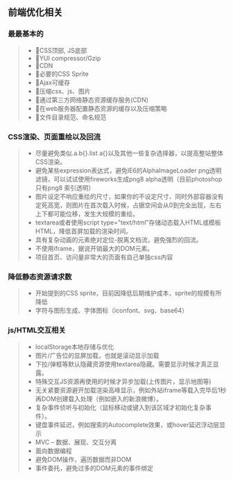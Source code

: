 [//]: # (2017-07-29 html)
## 前端优化相关

### 最最基本的
>* CSS顶部, JS底部
>* YUI compressor/Gzip
>* CDN
>* 必要的CSS Sprite
>* Ajax可缓存
>* 压缩css、js、图片
>* 通过第三方网络静态资源缓存服务(CDN)
>* 在web服务器配置静态资源的缓存以及压缩策略
>* 文件目录规范、命名规范

### CSS渲染、页面重绘以及回流
>* 尽量避免类似.a.b{}.list a{}以及其他一些复杂选择器，以提高整站整体CSS渲染。
>* 避免某些expression表达式，避免IE6的AlphaImageLoader png透明滤镜，可以试试使用fireworks生成png8 alpha透明（目前photoshop只有png8 索引透明）
>* 图片设定不响应重绘的尺寸，如果你的<img>不设定尺寸、同时外部容器没有定死高宽，则图片在首次载入时候，占据空间会从0到完全出现，左右上下都可能位移，发生大规模的重绘。
>* textarea或者使用script type="text/html"存储动态载入HTML或模板HTML，降低首屏加载的渲染时间。
>* 具有复杂动画的元素绝对定位-脱离文档流，避免强烈的回流。
>* 不使用iframe，据说开销最大的DOM元素。
>* 项目首页、访问量非常大的页面有自己单独css内容

### 降低静态资源请求数
>* 开始提到的CSS sprite，目前因降低后期维护成本，sprite的规模有所降低
>* 字符与图形生成、字体图标（iconfont、svg、base64）

### js/HTML交互相关
>* localStorage本地存储与优化
>* 图片/广告位的显屏加载，也就是滚动显示加载
>* 下拉/弹框等默认隐藏资源使用textarea隐藏。需要显示时候才真正显露。
>* 特殊交互JS资源再使用的时候才异步加载(上传图片，显示地图等)
>* 无关紧要资源避开加载渲染高峰显示，例如外站iframe等载入完毕后1秒再DOM创建载入处理（例如嵌入的新浪微博）。
>* 复杂事件侦听与初始化（鼠标移动或键入到该区域才初始化复杂事件）。
>* 键盘事件延迟，例如搜索的Autocomplete效果，或hover延迟浮动层显示
>* MVC – 数据、展现、交互分离
>* 面向数据编程
>* 避免DOM操作，遍历数据而非DOM
>* 事件委托，避免过多的DOM元素的事件绑定